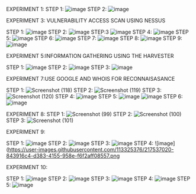 
EXPERIMENT 1:
STEP 1:
![image](https://user-images.githubusercontent.com/113325376/218004275-ccc3f860-efab-4d89-bc4f-29a24afe0df1.png)
STEP 2:
![image](https://user-images.githubusercontent.com/113325376/218004406-5f906431-1e0e-4577-b5f6-1fd51e05432e.png)











EXPERIMENT 3: VULNERABILITY ACCESS SCAN USING NESSUS

STEP 1:
![image](https://user-images.githubusercontent.com/113325376/217538588-56ab6c86-69c4-4c14-8742-c82dd721f998.png)
STEP 2:
![image](https://user-images.githubusercontent.com/113325376/217538640-738a8fed-6999-4fb9-81c3-8c0c79be7387.png)
STEP:3
![image](https://user-images.githubusercontent.com/113325376/217538682-3f58da4c-344b-48b1-ad5a-dd61d5cc4900.png)
STEP 4:
![image](https://user-images.githubusercontent.com/113325376/217538741-02b52b99-47ad-4232-837c-a3f1df39fbee.png)
STEP 5:
![image](https://user-images.githubusercontent.com/113325376/217538857-148e3d83-5beb-42d4-9078-f0bc940c9d10.png)
STEP 6:
![image](https://user-images.githubusercontent.com/113325376/217538907-9ac4a905-a8d1-4212-920f-e6901a1a0d4e.png)
STEP 7:
![image](https://user-images.githubusercontent.com/113325376/217538982-fc1e39af-9d7e-495c-a8e6-88f0948fbd53.png)
STEP 8:
![image](https://user-images.githubusercontent.com/113325376/217539060-4f0c6bfd-61b5-4edc-9380-06796816817f.png)
STEP 9:
![image](https://user-images.githubusercontent.com/113325376/217539119-dd64e3a3-56d9-4dc8-a09a-97e5ff34aff8.png)





EXPERIMENT 5:INFORMATION GATHERING USING THE HARVESTER

STEP 1:
![image](https://user-images.githubusercontent.com/113325376/217540180-a0443d23-b88f-43fa-bbc5-bbd9d358858b.png)
STEP 2:
![image](https://user-images.githubusercontent.com/113325376/217540808-d1de8130-f36b-4f3c-90a9-6113e1595114.png)
STEP 3:
![image](https://user-images.githubusercontent.com/113325376/217540759-c533a20e-dda5-4851-9b84-0861076b4840.png)




EXPERIMENT 7:USE GOOGLE AND WHOIS FOR RECONNAISASANCE

STEP 1:
![Screenshot (118)](https://user-images.githubusercontent.com/113325376/217532823-50618393-2b03-4719-aa38-dce0566bfb54.png)
STEP 2:
![Screenshot (119)](https://user-images.githubusercontent.com/113325376/217532709-a3846350-0e1a-4dbe-b86a-be78a18951c3.png)
STEP 3:
![Screenshot (120)](https://user-images.githubusercontent.com/113325376/217532954-dc5ea544-9918-4755-8640-f56f9151635a.png)
STEP 4:
![image](https://user-images.githubusercontent.com/113325376/217533741-3168e417-1c88-4341-8017-6c798f43505a.png)
STEP 5:
![image](https://user-images.githubusercontent.com/113325376/217533832-2e7d13f4-aad5-43e3-b967-352157b8b311.png)
![image](https://user-images.githubusercontent.com/113325376/217533906-3afd45fe-c3aa-4809-a297-928e22a42640.png)
STEP 6:
![image](https://user-images.githubusercontent.com/113325376/217534073-e374a62f-ed53-4766-a0ef-5bcccf56247c.png)


EXPERIMENT 8:
STEP 1:
![Screenshot (99)](https://user-images.githubusercontent.com/113325376/217534564-7211e6c3-3f61-4d48-b3bf-dc06a7944ed9.png)
STEP 2:
![Screenshot (100)](https://user-images.githubusercontent.com/113325376/217534653-9387febf-4d5f-4970-a2f3-19448c91c432.png)
STEP 3:
![Screenshot (101)](https://user-images.githubusercontent.com/113325376/217535010-88186ce4-fd43-4f13-8c34-da3955287dfa.png)



EXPERIMENT 9:

STEP 1:
![image](https://user-images.githubusercontent.com/113325376/217535773-c8cb73d8-777b-4f35-94f9-ba2c5bf75867.png)
STEP 2:
![image](https://user-images.githubusercontent.com/113325376/217536473-cde67060-acdd-4173-84e5-40e32d701e60.png)
STEP 3:
![image](https://user-images.githubusercontent.com/113325376/217536554-7f77ee8c-20a6-4549-8ca1-ff780c892514.png)
STEP 4:
![image](https://user-images.githubusercontent.com/113325376/217537020-843916c4-d383-4155-958e-f6f2aff08557.png



EXPERIMENT 10:

STEP 1:
![image](https://user-images.githubusercontent.com/113325376/217537637-8270f592-bf55-4c7f-af32-17ca784d0098.png)
STEP 2:
![image](https://user-images.githubusercontent.com/113325376/217537772-090350fb-d065-4329-ae8e-7a967d57e347.png)
STEP 3:
![image](https://user-images.githubusercontent.com/113325376/217537871-ae47f02e-f2ea-4a0d-bce1-a14bb4c127e2.png)
STEP 4:
![image](https://user-images.githubusercontent.com/113325376/217537970-82440a50-0c9d-41a6-bf89-54e49e1ae89d.png)
STEP 5:
![image](https://user-images.githubusercontent.com/113325376/217538165-73f5aff8-50f9-430d-a879-ac1b477d545f.png)
